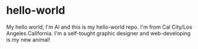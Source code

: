# hello-world
My hello world, I'm Al and this is my hello-world repo. I'm from Cal City/Los Angeles California. I'm a self-tought graphic designer and web-developing is my new animal!
